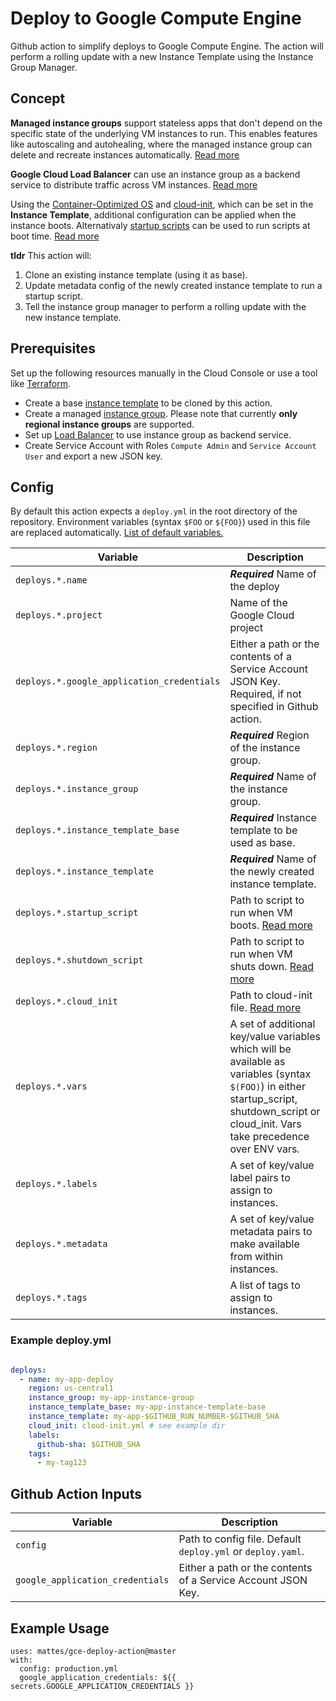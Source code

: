 # Deploy to Google Compute Engine

Github action to simplify deploys to Google Compute Engine. The action will perform
a rolling update with a new Instance Template using the Instance Group Manager.


## Concept

**Managed instance groups** support stateless apps that don't depend on the 
specific state of the underlying VM instances to run. This enables features
like autoscaling and autohealing, where the managed instance group can delete
and recreate instances automatically. [Read more](https://cloud.google.com/compute/docs/instance-groups/creating-groups-of-managed-instances)

**Google Cloud Load Balancer** can use an instance group as a backend service to
distribute traffic across VM instances. [Read more](https://cloud.google.com/load-balancing/docs/backend-service#backend_services_and_autoscaled_managed_instance_groups)

Using the [Container-Optimized OS](https://cloud.google.com/container-optimized-os/)
and [cloud-init](https://cloud.google.com/container-optimized-os/docs/how-to/create-configure-instance#using_cloud-init), 
which can be set in the **Instance Template**, additional configuration can be applied when the instance boots.
Alternativaly [startup scripts](https://cloud.google.com/compute/docs/startupscript) can be used
to run scripts at boot time. [Read more](https://cloud.google.com/container-optimized-os/docs/how-to/create-configure-instance#configuring_an_instance)


**tldr** This action will:

1) Clone an existing instance template (using it as base).
2) Update metadata config of the newly created instance template to run a startup script.
3) Tell the instance group manager to perform a rolling update with the new instance template.


## Prerequisites

Set up the following resources manually in the Cloud Console 
or use a tool like [Terraform](https://www.terraform.io).

* Create a base [instance template](https://cloud.google.com/compute/docs/instance-templates/) to be cloned by this action.
* Create a managed [instance group](https://cloud.google.com/compute/docs/instance-groups/). Please note that currently **only regional instance groups** are supported.
* Set up [Load Balancer](https://cloud.google.com/load-balancing/docs/) to use instance group as backend service.
* Create Service Account with Roles `Compute Admin` and `Service Account User` and export a new JSON key.


## Config

By default this action expects a `deploy.yml` in the root directory of the repository.
Environment variables (syntax `$FOO` or `${FOO}`) used in this file are replaced automatically. 
[List of default variables.](https://help.github.com/en/actions/automating-your-workflow-with-github-actions/using-environment-variables#default-environment-variables)

| Variable                                   | Description                                                                                                                                                                                        |
|--------------------------------------------|----------------------------------------------------------------------------------------------------------------------------------------------------------------------------------------------------|
| `deploys.*.name`                           | ***Required*** Name of the deploy                                                                                                                                                                  |
| `deploys.*.project`                        | Name of the Google Cloud project                                                                                                                                                                   |
| `deploys.*.google_application_credentials` | Either a path or the contents of a Service Account JSON Key. Required, if not specified in Github action.                                                                                          |
| `deploys.*.region`                         | ***Required*** Region of the instance group.                                                                                                                                                       |
| `deploys.*.instance_group`                 | ***Required*** Name of the instance group.                                                                                                                                                         |
| `deploys.*.instance_template_base`         | ***Required*** Instance template to be used as base.                                                                                                                                               |
| `deploys.*.instance_template`              | ***Required*** Name of the newly created instance template.                                                                                                                                        |
| `deploys.*.startup_script`                 | Path to script to run when VM boots. [Read more](https://cloud.google.com/compute/docs/startupscript)                                                                                              |
| `deploys.*.shutdown_script`                | Path to script to run when VM shuts down. [Read more](https://cloud.google.com/compute/docs/shutdownscript)                                                                                        |
| `deploys.*.cloud_init`                     | Path to cloud-init file. [Read more](https://cloud.google.com/container-optimized-os/docs/how-to/create-configure-instance#using_cloud-init)                                                       |
| `deploys.*.vars`                           | A set of additional key/value variables which will be available as variables (syntax `$(FOO)`) in either startup_script, shutdown_script or cloud_init. Vars take precedence over ENV vars.        |
| `deploys.*.labels`                         | A set of key/value label pairs to assign to instances.                                                                                                                                             |
| `deploys.*.metadata`                       | A set of key/value metadata pairs to make available from within instances.                                                                                                                         |
| `deploys.*.tags`                           | A list of tags to assign to instances.                                                                                                                                                             |


### Example deploy.yml

```yaml

deploys:
  - name: my-app-deploy
    region: us-central1
    instance_group: my-app-instance-group
    instance_template_base: my-app-instance-template-base
    instance_template: my-app-$GITHUB_RUN_NUMBER-$GITHUB_SHA
    cloud_init: cloud-init.yml # see example dir
    labels:
      github-sha: $GITHUB_SHA
    tags:
      - my-tag123
```


## Github Action Inputs

| Variable                         | Description                                                                 |
|----------------------------------|-----------------------------------------------------------------------------|
| `config`                         | Path to config file. Default `deploy.yml` or `deploy.yaml`.                 |
| `google_application_credentials` | Either a path or the contents of a Service Account JSON Key.                |


## Example Usage

```
uses: mattes/gce-deploy-action@master
with:
  config: production.yml
  google_application_credentials: ${{ secrets.GOOGLE_APPLICATION_CREDENTIALS }}
```

